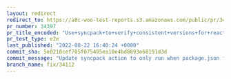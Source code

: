 ```yaml
---
layout: redirect
redirect_to: https://a8c-woo-test-reports.s3.amazonaws.com/public/pr/34397/e2e/index.html
pr_number: 34397
pr_title_encoded: "Use+syncpack+to+verify+consistent+versions+for+react+and+react-dom"
pr_test_type: e2e
last_published: "2022-08-22 16:40:24 +0000"
commit_sha: 5e0218cef705f075495ea10e4bd8693e68191d3d
commit_message: "Update syncpack action to only run when package.json files are affected"
branch_name: fix/34112
---
```

